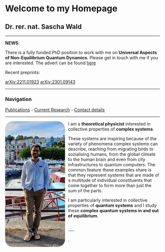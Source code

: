 # Welcome to my Homepage

## Dr. rer. nat. Sascha Wald

---
 
**NEWS**:

There is a fully funded PhD position to work with me on **Universal Aspects of Non-Equilibrium Quantum Dynamics**. Please get in touch with me if you are interested. The advert can be found 
[here](https://www.coventry.ac.uk/research/research-opportunities/research-students/research-studentships/universality-in-non-equilibrium-quantum-systems/)


Recent preprints:

[arXiv:2211.01923](https://arxiv.org/abs/2211.01923)
[arXiv:2301.09143](https://arxiv.org/abs/2301.09143)

---



### Navigation
[Publications](https://saschawald.github.io/publications.html) - 
[Current Research](https://saschawald.github.io/research.html) - 
[Contact details](https://saschawald.github.io/contact.html) 

---



<div>
<div  style="float: left">
<img src="image11.png"
     alt="Sascha"
     style="float: left; margin-right: 10px;" 
     width="195"
     height="410" /> 
</div>
</div>

I am a **theoretical physicist** interested in collective properties of **complex systems**.

These systems are inspiring because of the variety of phenomena complex systems can describe, 
reaching from migrating birds to sozialising humans, from the global climate to the human brain
and even from city infrastructures to quantum computers.
The common feature these examples share is that they represent systems that are made of 
a multitude of individual constituents that come together to form more than just the 
sum of the parts.

I am particularly interested in collective properties of **quantum systems** and I study these 
**complex quantum systems in and out of equilibrium**.

 <br />
---
 <br />



.
&nbsp;
&nbsp;
&nbsp;
